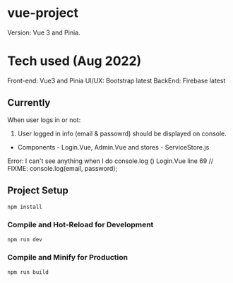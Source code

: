 # vue-project

Version: Vue 3 and Pinia.

# Tech used (Aug 2022)
Front-end: Vue3 and Pinia
UI/UX: Bootstrap latest
BackEnd: Firebase latest

## Currently

When user logs in or not:
1. User logged in info (email & passowrd) should be displayed on console. 
* Components - Login.Vue, Admin.Vue and stores - ServiceStore.js


Error: I can't see anything when I do console.log ()
Login.Vue line 69
// FIXME: console.log(email, password);

## Project Setup

```sh
npm install
```

### Compile and Hot-Reload for Development

```sh
npm run dev
```

### Compile and Minify for Production

```sh
npm run build
```
